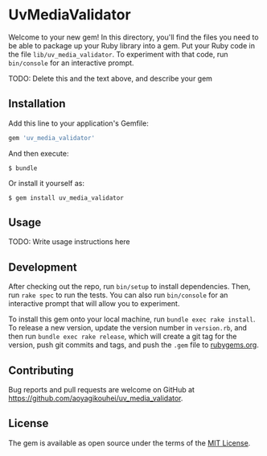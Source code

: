# UvMediaValidator

Welcome to your new gem! In this directory, you'll find the files you need to be able to package up your Ruby library into a gem. Put your Ruby code in the file `lib/uv_media_validator`. To experiment with that code, run `bin/console` for an interactive prompt.

TODO: Delete this and the text above, and describe your gem

## Installation

Add this line to your application's Gemfile:

```ruby
gem 'uv_media_validator'
```

And then execute:

    $ bundle

Or install it yourself as:

    $ gem install uv_media_validator

## Usage

TODO: Write usage instructions here

## Development

After checking out the repo, run `bin/setup` to install dependencies. Then, run `rake spec` to run the tests. You can also run `bin/console` for an interactive prompt that will allow you to experiment.

To install this gem onto your local machine, run `bundle exec rake install`. To release a new version, update the version number in `version.rb`, and then run `bundle exec rake release`, which will create a git tag for the version, push git commits and tags, and push the `.gem` file to [rubygems.org](https://rubygems.org).

## Contributing

Bug reports and pull requests are welcome on GitHub at https://github.com/aoyagikouhei/uv_media_validator.

## License

The gem is available as open source under the terms of the [MIT License](https://opensource.org/licenses/MIT).
